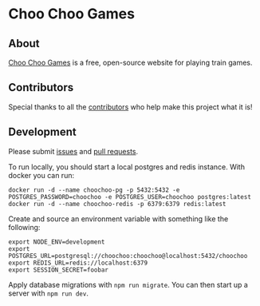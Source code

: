 # Choo Choo Games

## About

[Choo Choo Games](https://www.choochoo.games) is a free, open-source website for playing train games.

## Contributors

Special thanks to all the [contributors](https://github.com/YourDeveloperFriend/choochoo/graphs/contributors) who help make this project what it is!

## Development

Please submit [issues](https://github.com/YourDeveloperFriend/choochoo/issues) and [pull requests](https://github.com/YourDeveloperFriend/choochoo/pulls).

To run locally, you should start a local postgres and redis instance.
With docker you can run:

```
docker run -d --name choochoo-pg -p 5432:5432 -e POSTGRES_PASSWORD=choochoo -e POSTGRES_USER=choochoo postgres:latest 
docker run -d --name choochoo-redis -p 6379:6379 redis:latest
```

Create and source an environment variable with something like the following:

```
export NODE_ENV=development
export POSTGRES_URL=postgresql://choochoo:choochoo@localhost:5432/choochoo
export REDIS_URL=redis://localhost:6379
export SESSION_SECRET=foobar
```

Apply database migrations with `npm run migrate`.
You can then start up a server with `npm run dev`.

